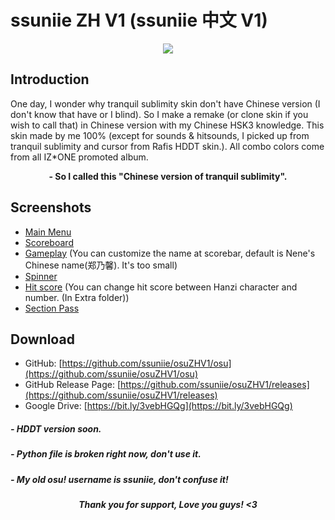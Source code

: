 # ssuniie ZH V1 (ssuniie 中文 V1)
<p  align="center">
  <img src="https://i.imgur.com/bbwzb8V.png">
</p>

## Introduction
One day, I wonder why tranquil sublimity skin don't have Chinese version (I don't know that have or I blind). So I make a remake (or clone skin if you wish to call that) in Chinese version with my Chinese HSK3 knowledge. This skin made by me 100% (except for sounds & hitsounds, I picked up from tranquil sublimity and cursor from Rafis HDDT skin.). All combo colors come from all IZ*ONE promoted album.

<p  align="center"><b>- So I called this "Chinese version of tranquil sublimity".</b></p>

## Screenshots
- [Main Menu](https://i.imgur.com/qt3eVUu.png)
- [Scoreboard](https://i.imgur.com/NIAku9W.png)
- [Gameplay](https://i.imgur.com/ZyHc2bB.png) (You can customize the name at scorebar, default is Nene's Chinese name(郑乃馨). It's too small)
- [Spinner](https://i.imgur.com/78l64Ws.png)
- [Hit score](https://i.imgur.com/3u7FJpu.png) (You can change hit score between Hanzi character and number. (In Extra folder))
- [Section Pass](https://i.imgur.com/GgJOqen.png)

## Download

- GitHub: [https://github.com/ssuniie/osuZHV1/osu](https://github.com/ssuniie/osuZHV1/osu)
- GitHub Release Page: [https://github.com/ssuniie/osuZHV1/releases](https://github.com/ssuniie/osuZHV1/releases)
- Google Drive: [https://bit.ly/3vebHGQg](https://bit.ly/3vebHGQg)

##### - HDDT version soon.
##### - Python file is broken right now, don't use it.
##### - My old osu! username is ssuniie, don't confuse it!

<p  align="center"><b><i>Thank you for support, Love you guys! <3<i><b></p>

